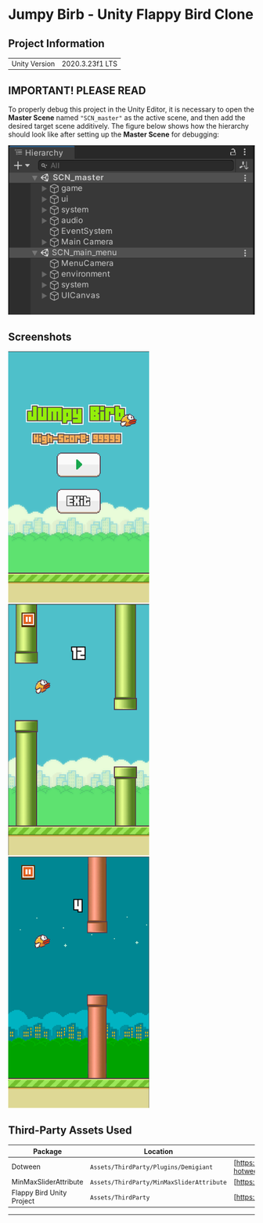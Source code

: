 # Jumpy Birb - Unity Flappy Bird Clone

## Project Information

|               |                  |
|---------------|------------------|
| Unity Version |  2020.3.23f1 LTS |

## IMPORTANT! PLEASE READ

To properly debug this project in the Unity Editor, it is necessary to open the **Master Scene** named `"SCN_master"` as the active scene, and then add the desired target scene additively. The figure below shows how the hierarchy should look like after setting up the **Master Scene** for debugging:

![Master Scene Hierarchy Setup](documents/figures/fig-additive_loading.png)

## Screenshots

<img src="documents/figures/fig-main-menu.png" width="288" height="512"></img>
<img src="documents/figures/fig-gameplay-1.png" width="288" height="512"></img>
<img src="documents/figures/fig-gameplay-2.png" width="288" height="512"></img>
</br>

## Third-Party Assets Used

| Package | Location | Source   |
|---------|----------|----------|
| Dotween | `Assets/ThirdParty/Plugins/Demigiant` | [https://assetstore.unity.com/packages/tools/animation/dotween-hotween-v2-27676] |
| MinMaxSliderAttribute | `Assets/ThirdParty/MinMaxSliderAttribute` | [https://gist.github.com/frarees/9791517] |
| Flappy Bird Unity Project | `Assets/ThirdParty` | [https://develion.itch.io/flappy-bird-unity-project]


***
